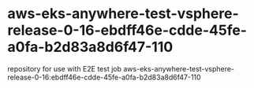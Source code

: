 # aws-eks-anywhere-test-vsphere-release-0-16-ebdff46e-cdde-45fe-a0fa-b2d83a8d6f47-110
repository for use with E2E test job aws-eks-anywhere-test-vsphere-release-0-16:ebdff46e-cdde-45fe-a0fa-b2d83a8d6f47-110
